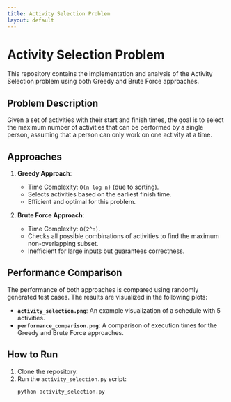 ```yaml
---
title: Activity Selection Problem
layout: default
---
```


# Activity Selection Problem

This repository contains the implementation and analysis of the Activity Selection problem using both Greedy and Brute Force approaches.

## Problem Description
Given a set of activities with their start and finish times, the goal is to select the maximum number of activities that can be performed by a single person, assuming that a person can only work on one activity at a time.

## Approaches
1. **Greedy Approach**: 
   - Time Complexity: `O(n log n)` (due to sorting).
   - Selects activities based on the earliest finish time.
   - Efficient and optimal for this problem.

2. **Brute Force Approach**:
   - Time Complexity: `O(2^n)`.
   - Checks all possible combinations of activities to find the maximum non-overlapping subset.
   - Inefficient for large inputs but guarantees correctness.

## Performance Comparison
The performance of both approaches is compared using randomly generated test cases. The results are visualized in the following plots:

- **`activity_selection.png`**: An example visualization of a schedule with 5 activities.
- **`performance_comparison.png`**: A comparison of execution times for the Greedy and Brute Force approaches.

## How to Run
1. Clone the repository.
2. Run the `activity_selection.py` script:
   ```bash
   python activity_selection.py